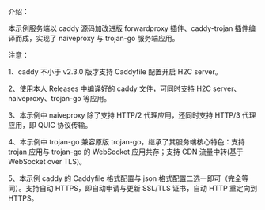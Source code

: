 介绍：

本示例服务端以 caddy 源码加改进版 forwardproxy 插件、caddy-trojan 插件编译而成，实现了 naiveproxy 与 trojan-go 服务端应用。

注意：

1、caddy 不小于 v2.3.0 版才支持 Caddyfile 配置开启 H2C server。

2、使用本人 Releases 中编译好的 caddy 文件，可同时支持 H2C server、naiveproxy、trojan-go 等应用。

3、本示例中 naiveproxy 除了支持 HTTP/2 代理应用，还同时支持 HTTP/3 代理应用，即 QUIC 协议传输。

4、本示例中 trojan-go 兼容原版 trojan-go，继承了其服务端核心特色：支持 trojan 应用与 trojan-go 的 WebSocket 应用共存；支持 CDN 流量中转(基于 WebSocket over TLS)。

5、本示例 caddy 的 Caddyfile 格式配置与 json 格式配置二选一即可（完全等同）。支持自动 HTTPS，即自动申请与更新 SSL/TLS 证书，自动 HTTP 重定向到 HTTPS。
